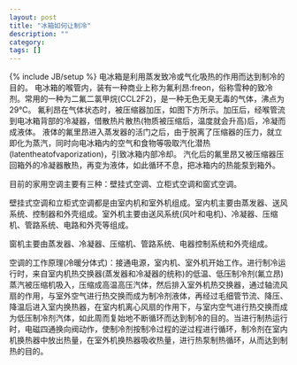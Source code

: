 ```yaml
---
layout: post
title: "冰箱如何让制冷"
description: ""
category: 
tags: []
---
```

{% include JB/setup %}
电冰箱是利用蒸发致冷或气化吸热的作用而达到制冷的目的。 
电冰箱的喉管内，装有一种商业上称为氟利昂:freon，俗称雪种的致冷剂。常用的一种为二氟二氯甲烷(CCL2F2)，是一种无色无臭无毒的气体，沸点为29℃。 
氟利昂在气体状态时，被压缩器加压，如图下方所示。加压后，经喉管流到电冰箱背部的冷凝器，借散热片散热(物质被压缩后，温度就会升高)后，冷凝而成液体。 
液体的氟里昂进入蒸发器的活门之后，由于脱离了压缩器的压力，就立即化为蒸汽，同时向电冰箱内的空气和食物等吸取汽化潜热(latentheatofvaporization)，引致冰箱内部冷却。 
汽化后的氟里昂又被压缩器压回箱外的冷凝器散热，再变为液体，如此循环不息，把冰箱内的热能泵到箱外。

目前的家用空调主要有三种：壁挂式空调、立柜式空调和窗式空调。

壁挂式空调和立柜式空调都是由室内机和室外机组成。室内机主要由蒸发器、送风系统、控制器和外壳组成。室外机主要由送风系统(风叶和电机)、冷凝器、压缩机、管路系统、电路和外壳等组成。

窗机主要由蒸发器、冷凝器、压缩机、管路系统、电器控制系统和外壳组成。

空调的工作原理(冷暖分体式)：接通电源，室内机、室外机开始工作。进行制冷运行时，来自室内机热交换器(蒸发器和冷凝器的统称)的低温、低压制冷剂(氟立昂)蒸汽被压缩机吸入，压缩成高温高压汽体，然后排入室外机热交换器，通过轴流风扇的作用，与室外空气进行热交换而成为制冷剂液体，再经过毛细管节流、降压、降温后进入室内换热器，在室内机离心风扇的作用下，与室内空气进行热交换而成为低压制冷剂汽体，如此周而复始地不断循环而达到制冷的目的。当进行制热运行时，电磁四通换向阀动作，使制冷剂按制冷过程的逆过程进行循环，制冷剂在室内机换热器中放出热量，在室外机换热器吸收热量，进行热泵制热循环，从而达到制热的目的。
